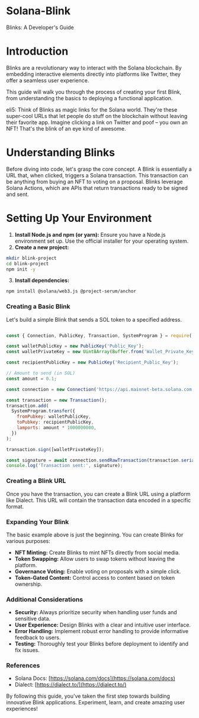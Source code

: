 # Solana-Blink

Blinks: A Developer's Guide

# Introduction

Blinks are a revolutionary way to interact with the Solana blockchain. By embedding interactive elements directly into platforms like Twitter, they offer a seamless user experience.

This guide will walk you through the process of creating your first Blink, from understanding the basics to deploying a functional application.

eli5: Think of Blinks as magic links for the Solana world. They're these super-cool URLs that let people do stuff on the blockchain without leaving their favorite app. Imagine clicking a link on Twitter and poof – you own an NFT! That's the blink of an eye kind of awesome.

# Understanding Blinks

Before diving into code, let's grasp the core concept. A Blink is essentially a URL that, when clicked, triggers a Solana transaction. This transaction can be anything from buying an NFT to voting on a proposal. Blinks leverage Solana Actions, which are APIs that return transactions ready to be signed and sent.

# Setting Up Your Environment

1. **Install Node.js and npm (or yarn):** Ensure you have a Node.js environment set up. Use the official installer for your operating system.
2. **Create a new project:**

   
  ```bash
  mkdir blink-project
  cd blink-project
  npm init -y
  ```

3. **Install dependencies:**
  ```bash
  npm install @solana/web3.js @project-serum/anchor
  ```

### Creating a Basic Blink
Let's build a simple Blink that sends a SOL token to a specified address.

```javascript

const { Connection, PublicKey, Transaction, SystemProgram } = require('@solana/web3.js');

const walletPublicKey = new PublicKey('Public_Key');
const walletPrivateKey = new Uint8Array(Buffer.from('Wallet_Private_Key', 'hex'));

const recipientPublicKey = new PublicKey('Recipient_Public_Key');

// Amount to send (in SOL)
const amount = 0.1;

const connection = new Connection('https://api.mainnet-beta.solana.com');

const transaction = new Transaction();
transaction.add(
  SystemProgram.transfer({
    fromPubkey: walletPublicKey,
    toPubkey: recipientPublicKey,
    lamports: amount * 1000000000, 
  })
);

transaction.sign([walletPrivateKey]);

const signature = await connection.sendRawTransaction(transaction.serialize());
console.log('Transaction sent:', signature);
```

### Creating a Blink URL
Once you have the transaction, you can create a Blink URL using a platform like Dialect. This URL will contain the transaction data encoded in a specific format.

### Expanding Your Blink
The basic example above is just the beginning. You can create Blinks for various purposes:

* **NFT Minting:** Create Blinks to mint NFTs directly from social media.
* **Token Swapping:** Allow users to swap tokens without leaving the platform.
* **Governance Voting:** Enable voting on proposals with a simple click.
* **Token-Gated Content:** Control access to content based on token ownership.

### Additional Considerations

* **Security:** Always prioritize security when handling user funds and sensitive data.
* **User Experience:** Design Blinks with a clear and intuitive user interface.
* **Error Handling:** Implement robust error handling to provide informative feedback to users.
* **Testing:** Thoroughly test your Blinks before deployment to identify and fix issues.

### References
* Solana Docs: [https://solana.com/docs](https://solana.com/docs)
* Dialect: [https://dialect.to/](https://dialect.to/)


By following this guide, you've taken the first step towards building innovative Blink applications. Experiment, learn, and create amazing user experiences!
 
